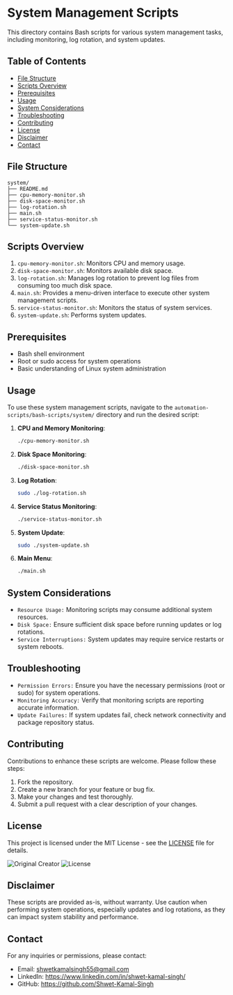 # System Management Scripts

This directory contains Bash scripts for various system management tasks, including monitoring, log rotation, and system updates.

## Table of Contents

- [File Structure](#file-structure)
- [Scripts Overview](#scripts-overview)
- [Prerequisites](#prerequisites)
- [Usage](#usage)
- [System Considerations](#system-considerations)
- [Troubleshooting](#troubleshooting)
- [Contributing](#contributing)
- [License](#license)
- [Disclaimer](#disclaimer)
- [Contact](#contact)

## File Structure
```
system/
├── README.md
├── cpu-memory-monitor.sh
├── disk-space-monitor.sh
├── log-rotation.sh
├── main.sh
├── service-status-monitor.sh
└── system-update.sh
```


## Scripts Overview

1. `cpu-memory-monitor.sh`: Monitors CPU and memory usage.
2. `disk-space-monitor.sh`: Monitors available disk space.
3. `log-rotation.sh`: Manages log rotation to prevent log files from consuming too much disk space.
4. `main.sh`: Provides a menu-driven interface to execute other system management scripts.
5. `service-status-monitor.sh`: Monitors the status of system services.
6. `system-update.sh`: Performs system updates.

## Prerequisites

- Bash shell environment
- Root or sudo access for system operations
- Basic understanding of Linux system administration

## Usage

To use these system management scripts, navigate to the `automation-scripts/bash-scripts/system/` directory and run the desired script:

1. **CPU and Memory Monitoring**:
   ```bash
   ./cpu-memory-monitor.sh
   ```

2. **Disk Space Monitoring**:
   ```bash
   ./disk-space-monitor.sh
   ```

3. **Log Rotation**:
   ```bash
   sudo ./log-rotation.sh
   ```

4. **Service Status Monitoring**:
   ```bash
   ./service-status-monitor.sh
   ```

5. **System Update**:
   ```bash
   sudo ./system-update.sh
   ```

6. **Main Menu**:
   ```bash
   ./main.sh
   ```

## System Considerations

- `Resource Usage:` Monitoring scripts may consume additional system resources.
- `Disk Space:` Ensure sufficient disk space before running updates or log rotations.
- `Service Interruptions:` System updates may require service restarts or system reboots.

## Troubleshooting

- `Permission Errors:` Ensure you have the necessary permissions (root or sudo) for system operations.
- `Monitoring Accuracy:` Verify that monitoring scripts are reporting accurate information.
- `Update Failures:` If system updates fail, check network connectivity and package repository status.

## Contributing

Contributions to enhance these scripts are welcome. Please follow these steps:

1. Fork the repository.
2. Create a new branch for your feature or bug fix.
3. Make your changes and test thoroughly.
4. Submit a pull request with a clear description of your changes.

## License

This project is licensed under the MIT License - see the [LICENSE](https://github.com/Shwet-Kamal-Singh/automation-scripts/blob/main/LICENSE) file for details.

![Original Creator](https://img.shields.io/badge/Original%20Creator-Shwet%20Kamal%20Singh-blue)
![License](https://img.shields.io/badge/License-MIT-green)

## Disclaimer

These scripts are provided as-is, without warranty. Use caution when performing system operations, especially updates and log rotations, as they can impact system stability and performance.

## Contact

For any inquiries or permissions, please contact:
- Email: shwetkamalsingh55@gmail.com
- LinkedIn: https://www.linkedin.com/in/shwet-kamal-singh/
- GitHub: https://github.com/Shwet-Kamal-Singh
